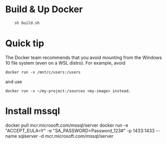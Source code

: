 # Build & Up Docker

```bash
    sh build.sh
```

# Quick tip
The Docker team recommends that you avoid mounting from the Windows 10 file system (even on a WSL distro). For example, avoid 
```
docker run -v /mnt/c/users:/users 
```
and use 
```
docker run -v ~/my-project:/sources <my-image> instead.
```

# Install mssql
docker pull mcr.microsoft.com/mssql/server
docker run -e "ACCEPT_EULA=Y" -e "SA_PASSWORD=Password_123#" -p 1433:1433 --name sqlserver -d mcr.microsoft.com/mssql/server